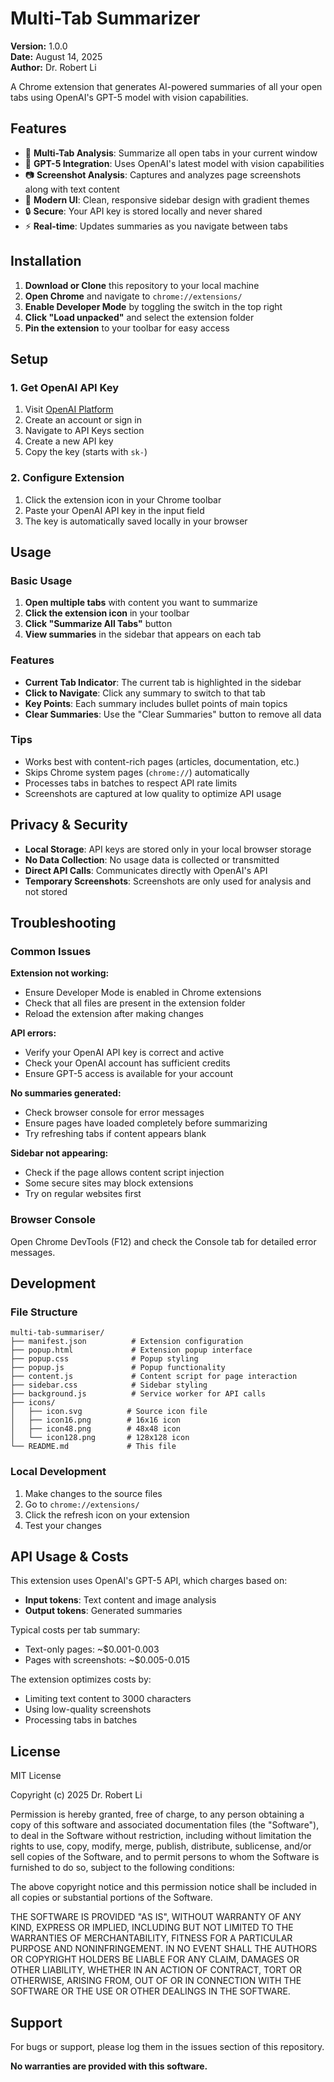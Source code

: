 # Multi-Tab Summarizer

**Version:** 1.0.0  
**Date:** August 14, 2025  
**Author:** Dr. Robert Li

A Chrome extension that generates AI-powered summaries of all your open tabs using OpenAI's GPT-5 model with vision capabilities.

## Features

- 📄 **Multi-Tab Analysis**: Summarize all open tabs in your current window
- 🤖 **GPT-5 Integration**: Uses OpenAI's latest model with vision capabilities
- 📷 **Screenshot Analysis**: Captures and analyzes page screenshots along with text content
- 🎨 **Modern UI**: Clean, responsive sidebar design with gradient themes
- 🔒 **Secure**: Your API key is stored locally and never shared
- ⚡ **Real-time**: Updates summaries as you navigate between tabs

## Installation

1. **Download or Clone** this repository to your local machine
2. **Open Chrome** and navigate to `chrome://extensions/`
3. **Enable Developer Mode** by toggling the switch in the top right
4. **Click "Load unpacked"** and select the extension folder
5. **Pin the extension** to your toolbar for easy access

## Setup

### 1. Get OpenAI API Key

1. Visit [OpenAI Platform](https://platform.openai.com/)
2. Create an account or sign in
3. Navigate to API Keys section
4. Create a new API key
5. Copy the key (starts with `sk-`)

### 2. Configure Extension

1. Click the extension icon in your Chrome toolbar
2. Paste your OpenAI API key in the input field
3. The key is automatically saved locally in your browser

## Usage

### Basic Usage

1. **Open multiple tabs** with content you want to summarize
2. **Click the extension icon** in your toolbar
3. **Click "Summarize All Tabs"** button
4. **View summaries** in the sidebar that appears on each tab

### Features

- **Current Tab Indicator**: The current tab is highlighted in the sidebar
- **Click to Navigate**: Click any summary to switch to that tab
- **Key Points**: Each summary includes bullet points of main topics
- **Clear Summaries**: Use the "Clear Summaries" button to remove all data

### Tips

- Works best with content-rich pages (articles, documentation, etc.)
- Skips Chrome system pages (`chrome://`) automatically
- Processes tabs in batches to respect API rate limits
- Screenshots are captured at low quality to optimize API usage

## Privacy & Security

- **Local Storage**: API keys are stored only in your local browser storage
- **No Data Collection**: No usage data is collected or transmitted
- **Direct API Calls**: Communicates directly with OpenAI's API
- **Temporary Screenshots**: Screenshots are only used for analysis and not stored

## Troubleshooting

### Common Issues

**Extension not working:**
- Ensure Developer Mode is enabled in Chrome extensions
- Check that all files are present in the extension folder
- Reload the extension after making changes

**API errors:**
- Verify your OpenAI API key is correct and active
- Check your OpenAI account has sufficient credits
- Ensure GPT-5 access is available for your account

**No summaries generated:**
- Check browser console for error messages
- Ensure pages have loaded completely before summarizing
- Try refreshing tabs if content appears blank

**Sidebar not appearing:**
- Check if the page allows content script injection
- Some secure sites may block extensions
- Try on regular websites first

### Browser Console

Open Chrome DevTools (F12) and check the Console tab for detailed error messages.

## Development

### File Structure

```
multi-tab-summariser/
├── manifest.json          # Extension configuration
├── popup.html             # Extension popup interface
├── popup.css              # Popup styling
├── popup.js               # Popup functionality
├── content.js             # Content script for page interaction
├── sidebar.css            # Sidebar styling
├── background.js          # Service worker for API calls
├── icons/
│   ├── icon.svg          # Source icon file
│   ├── icon16.png        # 16x16 icon
│   ├── icon48.png        # 48x48 icon
│   └── icon128.png       # 128x128 icon
└── README.md             # This file
```

### Local Development

1. Make changes to the source files
2. Go to `chrome://extensions/`
3. Click the refresh icon on your extension
4. Test your changes

## API Usage & Costs

This extension uses OpenAI's GPT-5 API, which charges based on:
- **Input tokens**: Text content and image analysis
- **Output tokens**: Generated summaries

Typical costs per tab summary:
- Text-only pages: ~$0.001-0.003
- Pages with screenshots: ~$0.005-0.015

The extension optimizes costs by:
- Limiting text content to 3000 characters
- Using low-quality screenshots
- Processing tabs in batches

## License

MIT License

Copyright (c) 2025 Dr. Robert Li

Permission is hereby granted, free of charge, to any person obtaining a copy
of this software and associated documentation files (the "Software"), to deal
in the Software without restriction, including without limitation the rights
to use, copy, modify, merge, publish, distribute, sublicense, and/or sell
copies of the Software, and to permit persons to whom the Software is
furnished to do so, subject to the following conditions:

The above copyright notice and this permission notice shall be included in all
copies or substantial portions of the Software.

THE SOFTWARE IS PROVIDED "AS IS", WITHOUT WARRANTY OF ANY KIND, EXPRESS OR
IMPLIED, INCLUDING BUT NOT LIMITED TO THE WARRANTIES OF MERCHANTABILITY,
FITNESS FOR A PARTICULAR PURPOSE AND NONINFRINGEMENT. IN NO EVENT SHALL THE
AUTHORS OR COPYRIGHT HOLDERS BE LIABLE FOR ANY CLAIM, DAMAGES OR OTHER
LIABILITY, WHETHER IN AN ACTION OF CONTRACT, TORT OR OTHERWISE, ARISING FROM,
OUT OF OR IN CONNECTION WITH THE SOFTWARE OR THE USE OR OTHER DEALINGS IN THE
SOFTWARE.

## Support

For bugs or support, please log them in the issues section of this repository.

**No warranties are provided with this software.**